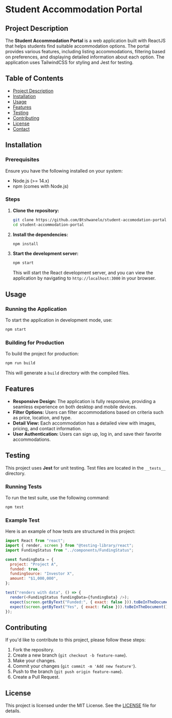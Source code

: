 # Student Accommodation Portal

## Project Description

The **Student Accommodation Portal** is a web application built with ReactJS that helps students find suitable accommodation options. The portal provides various features, including listing accommodations, filtering based on preferences, and displaying detailed information about each option. The application uses TailwindCSS for styling and Jest for testing.

## Table of Contents

- [Project Description](#project-description)
- [Installation](#installation)
- [Usage](#usage)
- [Features](#features)
- [Testing](#testing)
- [Contributing](#contributing)
- [License](#license)
- [Contact](#contact)

## Installation

### Prerequisites

Ensure you have the following installed on your system:

- Node.js (>= 14.x)
- npm (comes with Node.js)

### Steps

1. **Clone the repository:**

   ```bash
   git clone https://github.com/Btshwanelo/student-accomodation-portal.git
   cd student-accommodation-portal
   ```

2. **Install the dependencies:**

   ```bash
   npm install
   ```

3. **Start the development server:**

   ```bash
   npm start
   ```

   This will start the React development server, and you can view the application by navigating to `http://localhost:3000` in your browser.

## Usage

### Running the Application

To start the application in development mode, use:

```bash
npm start
```

### Building for Production

To build the project for production:

```bash
npm run build
```

This will generate a `build` directory with the compiled files.

## Features

- **Responsive Design:** The application is fully responsive, providing a seamless experience on both desktop and mobile devices.
- **Filter Options:** Users can filter accommodations based on criteria such as price, location, and type.
- **Detail View:** Each accommodation has a detailed view with images, pricing, and contact information.
- **User Authentication:** Users can sign up, log in, and save their favorite accommodations.

## Testing

This project uses **Jest** for unit testing. Test files are located in the `__tests__` directory.

### Running Tests

To run the test suite, use the following command:

```bash
npm test
```

### Example Test

Here is an example of how tests are structured in this project:

```javascript
import React from "react";
import { render, screen } from "@testing-library/react";
import FundingStatus from "../components/FundingStatus";

const fundingData = {
  project: "Project A",
  funded: true,
  fundingSource: "Investor X",
  amount: "$1,000,000",
};

test("renders with data", () => {
  render(<FundingStatus fundingData={fundingData} />);
  expect(screen.getByText("Funded:", { exact: false })).toBeInTheDocument();
  expect(screen.getByText("Yes", { exact: false })).toBeInTheDocument();
});
```

## Contributing

If you'd like to contribute to this project, please follow these steps:

1. Fork the repository.
2. Create a new branch (`git checkout -b feature-name`).
3. Make your changes.
4. Commit your changes (`git commit -m 'Add new feature'`).
5. Push to the branch (`git push origin feature-name`).
6. Create a Pull Request.

## License

This project is licensed under the MIT License. See the [LICENSE](LICENSE) file for details.
